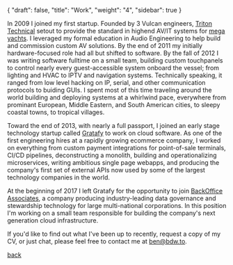 {
  "draft": false,
  "title": "Work",
  "weight": "4",
  "sidebar": true
}

  <p>
    In 2009 I joined my first startup. Founded by 3 Vulcan engineers, <a
href="http://tritontechnical.com" target="_blank">Triton Technical</a> setout to provide the 
standard in highend AV/IT systems for <a href="https://s3-eu-west-1.amazonaws.com/y.co/default/CALLISTO-0-5672e6f368a90_v_default_big.jpeg" target="_blank"> mega yachts</a>. I leveraged my formal 
education in Audio Engineering to help build and commission custom AV solutions. 
By the end of 2011 my initially hardware-focused role had all but shifted to software.
By the fall of 2012 I was writing software fulltime on a small team, building
custom touchpanels to control nearly every guest-accessible system onboard the vessel;
from lighting and HVAC to IPTV and navigation systems. Technically speaking, it ranged from 
low level hacking on IP, serial, and other communication protocols to buiding GUIs.
I spent most of this time traveling around the world building and deploying
systems at a whirlwind pace, everywhere from prominant European, Middle Eastern, and South American cities,
to sleepy coastal towns, to tropical villages.
  </p>

  <p>
    Toward the end of 2013, with nearly a full passport, I joined an early stage technology startup called <a href="http://gratafy.com" target="_blank">Gratafy</a>
to work on cloud software. As one of the first engineering hires
at a rapidly growing ecommerce company, I worked on everything 
from custom payment integrations for point-of-sale terminals, 
CI/CD pipelines, deconstructing a monolith, building and operationalizing microservices, 
writing ambitious single page webapps, and producing the company's first set of 
external APIs now used by some of the largest technology companies
in the world.
  </p>

  <p>
    At the beginning of 2017 I left Gratafy for the opportunity to join <a href="http://www.boaweb.com/" target="_blank">BackOffice Associates</a>,
    a company producing industry-leading data governance and stewardship technology for large multi-national
    corporations. In this position I'm working on a small team responsible for building the company's next
    generation cloud infrastructure.
  </p>

  <p>
    If you'd like to find out what I've been up to recently, request a copy of
my CV, or just chat, please feel free to contact me at <a href="mailto:ben@len.to">ben@bdw.to</a>.
  </p>

<a href="/">back</a>
